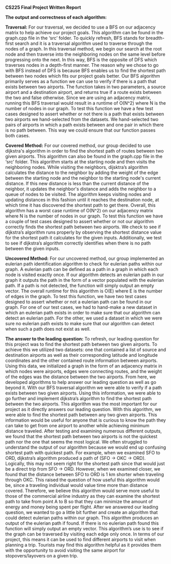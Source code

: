 **CS225 Final Project Written Report**

**The output and correctness of each algorithm:**

**Traversal:**
For our traversal, we decided to use a BFS on our adjacency matrix to help achieve our project goals. This algorithm can be found in the graph.cpp file in the ‘src’ folder. To quickly refresh, BFS stands for breadth-first search and it is a traversal algorithm used to traverse through the nodes of a graph. In this traversal method, we begin our search at the root node and then traverse into the neighboring nodes on the same level before progressing onto the next. In this way, BFS is the opposite of DFS which traverses nodes in a depth-first manner. The reason why we chose to go with BFS instead of DFS is because BFS enables us to find the shortest path between two nodes which fits our project goals better. Our BFS algorithm primarily serves as a function we can use to verify if there is a path that exists between two airports. The function takes in two parameters, a source airport and a destination airport, and returns true if a route exists between the two and false otherwise. Since we are using an adjacency matrix, running this BFS traversal would result in a runtime of O(N^2) where N is the number of nodes in our graph.
To test this function we have a few test cases designed to assert whether or not there is a path that exists between two airports we hand-selected from the datasets. We hand-selected two pairs of airports in which a path exists between and one pair in which there is no path between. This way we could ensure that our function passes both cases.
 
**Covered Method:**
For our covered method, our group decided to use dijkstra's algorithm in order to find the shortest path of routes between two given airports. This algorithm can also be found in the graph.cpp file in the ‘src’ folder. This algorithm starts at the starting node and then visits the neighboring nodes. While visiting the neighbors, dijsktra’s algorithm calculates the distance to the neighbor by adding the weight of the edge between the starting node and the neighbor to the starting node's current distance. If this new distance is less than the current distance of the neighbor, it updates the neighbor's distance and adds the neighbor to a queue of nodes to be visited. The algorithm keeps visiting nodes and updating distances in this fashion until it reaches the destination node, at which time it has discovered the shortest path to get there. Overall, this algorithm has a worst case runtime of O(N^2) on our adjacency matrix where N is the number of nodes in our graph.
To test this function we have a couple of test cases designed to assert whether or not our algorithm correctly finds the shortest path between two airports. We check to see if dijkstra’s algorithm runs properly by observing the shortest distance value for the shortest path it calculates for the given inputs. Additionally, we test to see if dijkstra’s algorithm correctly identifies when there is no path between the given inputs.

**Uncovered Method:**
For our uncovered method, our group implemented an eulerian path identification algorithm to check for eulerian paths within our graph. A eulerian path can be defined as a path in a graph in which each node is visited exactly once. If our algorithm detects an eulerian path in our graph it outputs the path in the form of a vector populated with the eulerian path. If a path is not detected, the function will simply output an empty vector. The overall runtime for this algorithm is O(E) where E is the number of edges in the graph.
To test this function, we have two test cases designed to assert whether or not a eulerian path can be found in our graph. For one of our test cases, we had to hand-make a new dataset in which an eulerian path exists in order to make sure that our algorithm can detect an eulerian path. For the other, we used a dataset in which we were sure no eulerian path exists to make sure that our algorithm can detect when such a path does not exist as well. 
 
**The answer to the leading question:**
To refresh, our leading question for this project was to find the shortest path between two given airports. To achieve this we utilized two datasets: one that contained a list of source and destination airports as well as their corresponding latitude and longitude coordinates and the other contained route information between airports. Using this data, we initialized a graph in the form of an adjacency matrix in which nodes were airports, edges were connecting routes, and the weight of the edges was the distance between the two airports. From here, we developed algorithms to help answer our leading question as well as go beyond it. 
With our BFS traversal algorithm we were able to verify if a path exists between two given airports. Using this information, we were able to go further and implement dijkstra’s algorithm to find the shortest path between the two airports. This algorithm was the most important for our project as it directly answers our leading question. With this algorithm, we were able to find the shortest path between any two given airports. This information would be useful for anyone that is curious to know the path they can take to get from one airport to another while achieving minimum distance traveled. After testing and examining numerous different outputs, we found that the shortest path between two airports is not the quickest path nor the one that seems the most logical. We often struggled to understand the output of our algorithm because we would end up confusing shortest path with quickest path. For example, when we examined SFO to ORD, dijkstra’s algorithm produced a path of (SFO -> OKC -> ORD). Logically, this may not seem right for the shortest path since that would just be a direct trip from SFO -> ORD. However, when we examined closer, we found that the distance between SFO to ORD is 1 km shorter when traveling through OKC. This raised the question of how useful this algorithm would be, since a traveling individual would value time more than distance covered. Therefore, we believe this algorithm would serve more useful to those of the commercial airline industry as they can examine the shortest path to take from point A to B so that they can minimize the amount of energy and money being spent per flight. 
After we answered our leading question, we wanted to go a little bit further and create an algorithm that could detect eulerian paths within our graph. This algorithm produces an output of the eulerian path if found. If there is no eulerian path found this function will simply output an empty vector. This algorithm’s use is to see if the graph can be traversed by visiting each edge only once. In terms of our project, this means it can be used to find different airports to visit when planning a trip. Tourists may find this algorithm helpful as it provides them with the opportunity to avoid visiting the same airport for stopovers/layovers on a given trip.
